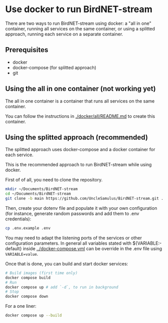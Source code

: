 # Use docker to run BirdNET-stream

There are two ways to run BirdNET-stream using docker: a "all in one" container, running all services on the same container, or using a splitted approach, running each service on a separate container.

## Prerequisites

- docker
- docker-compose (for splitted approach)
- git

## Using the all in one container (not working yet)

The all in one container is a container that runs all services on the same container.

You can follow the instructions in [./docker/all/README.md](./docker/all/README.md) to create this container.

## Using the splitted approach (recommended)

The splitted approach uses docker-compose and a docker container for each service.

This is the recommended approach to run BirdNET-stream while using docker.

First of of all, you need to clone the repository.

```bash
mkdir ~/Documents/BirdNET-stream
cd ~/Documents/BirdNET-stream
git clone -b main https://github.com/UncleSamulus/BirdNET-stream.git .
```

Then, create your dotenv file and populate it with your own configuration (for instance, generate random passwords and add them to .env credentials):

```bash
cp .env.example .env
```

You may need to adapt the listening ports of the services or other configuration parameters. 
In general all variables stated with ${VARIABLE:-default} inside [../docker-compose.yml](../docker-compose.yml) can be override in the .env file using `VARIABLE=value`.

Once that is done, you can build and start docker services:

```bash
# Build images (first time only)
docker compose build
# Run
docker compose up # add `-d`, to run in background
# Stop
docker compose down
```

For a one liner:
```bash
docker compose up --build
```